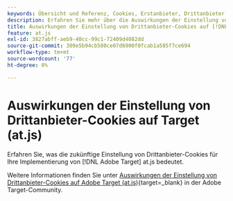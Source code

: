 ```yaml
---
keywords: Übersicht und Referenz, Cookies, Erstanbieter, Drittanbieter, Erstanbieter, Drittanbieter, Erstanbieter, Drittanbieter, Erstanbieter, Drittanbieter, Drittanbieter, at.js
description: Erfahren Sie mehr über die Auswirkungen der Einstellung von Drittanbieter-Cookies auf [!DNL Adobe Target] (at.js)
title: Auswirkungen der Einstellung von Drittanbieter-Cookies auf [!DNL Adobe Target] (at.js)
feature: at.js
exl-id: 3827abff-aeb9-40cc-99c1-72409d4082dd
source-git-commit: 309e5b94cb580ce07d6900f0fcab1a585f7ce694
workflow-type: tm+mt
source-wordcount: '77'
ht-degree: 0%

---
```


# Auswirkungen der Einstellung von Drittanbieter-Cookies auf Target (at.js)

Erfahren Sie, was die zukünftige Einstellung von Drittanbieter-Cookies für Ihre Implementierung von [!DNL Adobe Target] at.js bedeutet.

Weitere Informationen finden Sie unter [Auswirkungen der Einstellung von Drittanbieter-Cookies auf Adobe Target (at.js)](https://experienceleaguecommunities.adobe.com/t5/adobe-target-blogs/the-impact-of-third-party-cookie-deprecation-on-adobe-target-at/ba-p/661615?search=Third%20Party%20Cookie%20Deprecation){target=_blank} in der Adobe Target-Community.
